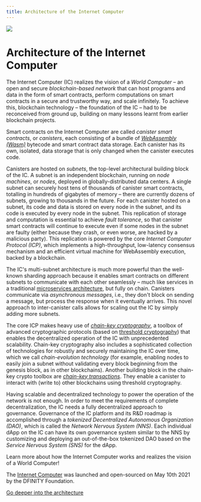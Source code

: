 ```yaml
---
title: Architecture of the Internet Computer
---
```


![](/img/how-it-works/subnet_architecture.png)

# Architecture of the Internet Computer

The Internet Computer (IC) realizes the vision of a *World Computer* – an open and secure *blockchain-based network* that can host programs and data in the form of smart contracts, perform computations on smart contracts in a secure and trustworthy way, and scale infinitely.
To achieve this, blockchain technology – the foundation of the IC – had to be reconceived from ground up, building on many lessons learnt from earlier blockchain projects.

Smart contracts on the Internet Computer are called *canister smart contracts*, or *canisters*, each consisting of a bundle of [*WebAssembly (Wasm)*](https://en.wikipedia.org/wiki/WebAssembly) bytecode and smart contract data storage.
Each canister has its own, isolated, data storage that is only changed when the canister executes code.

Canisters are hosted on *subnets*, the top-level architectural building block of the IC.
A subnet is an independent blockchain, running on *node machines*, or *nodes*, deployed in globally-distributed data centers.
A single subnet can securely host tens of thousands of canister smart contracts, totalling in hundreds of gigabytes of memory – there are currently dozens of subnets, growing to thousands in the future.
For each canister hosted on a subnet, its code and data is stored on every node in the subnet, and its code is executed by every node in the subnet.
This replication of storage and computation is essential to achieve *fault tolerance*, so that canister smart contracts will continue to execute even if some nodes in the subnet are faulty (either because they crash, or even worse, are hacked by a malicious party).
This replication is powered by the core *Internet Computer Protocol (ICP)*, which implements a high-throughput, low-latency consensus mechanism and an efficient virtual machine for WebAssembly execution, backed by a blockchain.

The IC's multi-subnet architecture is much more powerful than the well-known sharding approach because it enables smart contracts on different subnets to communicate with each other seamlessly – much like services in a traditional [microservices architecture]( https://en.wikipedia.org/wiki/Microservices), but fully on chain.
Canisters communicate via *asynchronous messages*, i.e., they don't block on sending a message, but process the response when it eventually arrives. 
This novel approach to inter-canister calls allows for scaling out the IC by simply adding more subnets.

The core ICP makes heavy use of [*chain-key cryptography*](https://internetcomputer.org/how-it-works/#Chain-key-cryptography), a toolbox of advanced cryptographic protocols (based on [threshold cryptography](https://en.wikipedia.org/wiki/Threshold_cryptosystem)) that enables the decentralized operation of the IC with unprecedented scalability.
Chain-key cryptography also includes a sophisticated collection of technologies for robustly and securely maintaining the IC over time, which we call *chain-evolution technology* 
(for example, enabling nodes to easily join a subnet without validating every block beginning from the genesis block, as in other blockchains).
Another building block in the chain-key crypto toolbox are [*chain-key transactions*](https://internetcomputer.org/how-it-works/#Chain-key-transactions).
They enable a canister to interact with (write to) other blockchains using threshold cryptography.

Having scalable and decentralized technology to power the operation of the network is not enough.
In order to meet the requirements of complete decentralization, the IC needs a fully decentralized approach to governance.
Governance of the IC platform and its R&D roadmap is accomplished through a *tokenized Decentralized Autonomous Organization (DAO)*, which is called the *Network Nervous System (NNS)*.
Each individual dApp on the IC can have its own governance system similar to the NNS by customizing and deploying an out-of-the-box tokenized DAO based on the *Service Nervous System (SNS)* for the dApp.

Learn more about how the Internet Computer works and realizes the vision of a World Computer!

The [Internet Computer](https://dashboard.internetcomputer.org/) was launched and open-sourced on May 10th 2021 by the DFINITY Foundation.

[Go deeper into the architecture](/how-it-works/architecture-of-the-internet-computer/)
